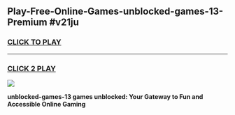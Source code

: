 
## Play-Free-Online-Games-unblocked-games-13-Premium #v21ju
<h3>
<a href="https://premium.freeplayer.one?title=unblocked-games-13&ref=8M">CLICK TO PLAY</a></h3>
<hr>

<h3>
<a href="https://premium.freeplayer.one?title=unblocked-games-13&ref=8M">CLICK 2 PLAY</a>
  
</h3>

<a href="https://premium.freeplayer.one?title=unblocked-games-13&ref=8M"><img src="https://clearcache.store/games.png"></a>


**unblocked-games-13 games unblocked: Your Gateway to Fun and Accessible Online Gaming**
